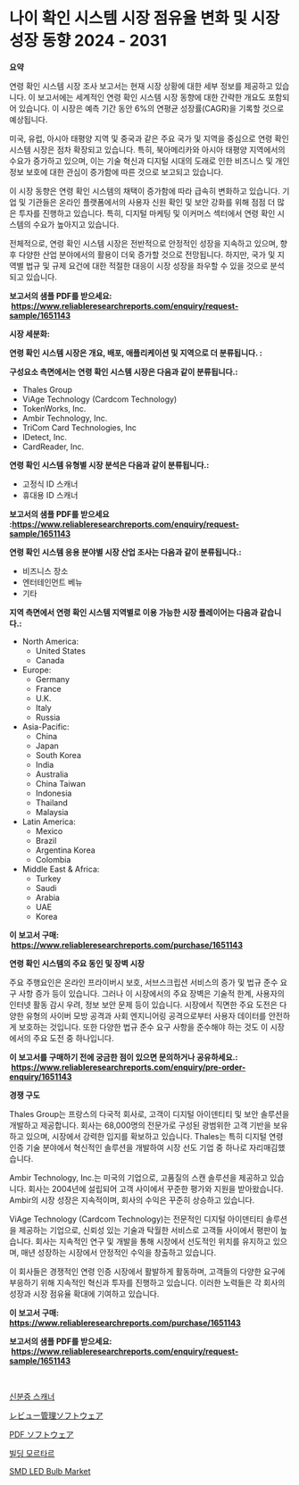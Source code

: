 <p><h1>나이 확인 시스템 시장 점유율 변화 및 시장 성장 동향 2024 - 2031</h1></p><p><strong>요약</strong></p>
<p><p>연령 확인 시스템 시장 조사 보고서는 현재 시장 상황에 대한 세부 정보를 제공하고 있습니다. 이 보고서에는 세계적인 연령 확인 시스템 시장 동향에 대한 간략한 개요도 포함되어 있습니다. 이 시장은 예측 기간 동안 6%의 연평균 성장률(CAGR)을 기록할 것으로 예상됩니다.</p><p>미국, 유럽, 아시아 태평양 지역 및 중국과 같은 주요 국가 및 지역을 중심으로 연령 확인 시스템 시장은 점차 확장되고 있습니다. 특히, 북아메리카와 아시아 태평양 지역에서의 수요가 증가하고 있으며, 이는 기술 혁신과 디지털 시대의 도래로 인한 비즈니스 및 개인 정보 보호에 대한 관심이 증가함에 따른 것으로 보고되고 있습니다.</p><p>이 시장 동향은 연령 확인 시스템의 채택이 증가함에 따라 급속히 변화하고 있습니다. 기업 및 기관들은 온라인 플랫폼에서의 사용자 신원 확인 및 보안 강화를 위해 점점 더 많은 투자를 진행하고 있습니다. 특히, 디지털 마케팅 및 이커머스 섹터에서 연령 확인 시스템의 수요가 높아지고 있습니다.</p><p>전체적으로, 연령 확인 시스템 시장은 전반적으로 안정적인 성장을 지속하고 있으며, 향후 다양한 산업 분야에서의 활용이 더욱 증가할 것으로 전망됩니다. 하지만, 국가 및 지역별 법규 및 규제 요건에 대한 적절한 대응이 시장 성장을 좌우할 수 있을 것으로 분석되고 있습니다.</p></p>
<p><strong>보고서의 샘플 PDF를 받으세요: &nbsp;<a href="https://www.reliableresearchreports.com/enquiry/request-sample/1651143">https://www.reliableresearchreports.com/enquiry/request-sample/1651143</a></strong></p>
<p><strong>시장 세분화:</strong></p>
<p><strong> 연령 확인 시스템 시장은 개요, 배포, 애플리케이션 및 지역으로 더 분류됩니다. :</strong></p>
<p><strong>구성요소 측면에서는 연령 확인 시스템 시장은 다음과 같이 분류됩니다.:</strong></p>
<p><ul><li>Thales Group</li><li>ViAge Technology (Cardcom Technology)</li><li>TokenWorks, Inc.</li><li>Ambir Technology, Inc.</li><li>TriCom Card Technologies, Inc</li><li>IDetect, Inc.</li><li>CardReader, Inc.</li></ul></p>
<p><strong> 연령 확인 시스템 유형별 시장 분석은 다음과 같이 분류됩니다.:</strong></p>
<p><ul><li>고정식 ID 스캐너</li><li>휴대용 ID 스캐너</li></ul></p>
<p><strong>보고서의 샘플 PDF를 받으세요 :<a href="https://www.reliableresearchreports.com/enquiry/request-sample/1651143">https://www.reliableresearchreports.com/enquiry/request-sample/1651143</a></strong></p>
<p><strong> 연령 확인 시스템 응용 분야별 시장 산업 조사는 다음과 같이 분류됩니다.:</strong></p>
<p><ul><li>비즈니스 장소</li><li>엔터테인먼트 베뉴</li><li>기타</li></ul></p>
<p><strong>지역 측면에서 연령 확인 시스템 지역별로 이용 가능한 시장 플레이어는 다음과 같습니다.:</strong></p>
<p><ul>
    <li>
        North America:
        <ul>
            <li>United States</li>
            <li>Canada</li>
        </ul>
    </li>
    <li>
        Europe:
        <ul>
            <li>Germany</li>
            <li>France</li>
            <li>U.K.</li>
            <li>Italy</li>
            <li>Russia</li>
        </ul>
    </li>
    <li>
        Asia-Pacific:
        <ul>
            <li>China</li>
            <li>Japan</li>
            <li>South Korea</li>
            <li>India</li>
            <li>Australia</li>
            <li>China Taiwan</li>
            <li>Indonesia</li>
            <li>Thailand</li>
            <li>Malaysia</li>
        </ul>
    </li>
    <li>
        Latin America:
        <ul>
            <li>Mexico</li>
            <li>Brazil</li>
            <li>Argentina Korea</li>
            <li>Colombia</li>
        </ul>
    </li>
    <li>
        Middle East & Africa:
        <ul>
            <li>Turkey</li>
            <li>Saudi</li>
            <li>Arabia</li>
            <li>UAE</li>
            <li>Korea</li>
        </ul>
    </li>
    </ul></p>
<p><strong>이 보고서 구매: &nbsp;<a href="https://www.reliableresearchreports.com/purchase/1651143">https://www.reliableresearchreports.com/purchase/1651143</a></strong></p>
<p><strong>연령 확인 시스템의 주요 동인 및 장벽 시장</strong></p>
<p><p>주요 주행요인은 온라인 프라이버시 보호, 서브스크립션 서비스의 증가 및 법규 준수 요구 사항 증가 등이 있습니다. 그러나 이 시장에서의 주요 장벽은 기술적 한계, 사용자의 인터넷 활동 감시 우려, 정보 보안 문제 등이 있습니다. 시장에서 직면한 주요 도전은 다양한 유형의 사이버 모방 공격과 사회 엔지니어링 공격으로부터 사용자 데이터를 안전하게 보호하는 것입니다. 또한 다양한 법규 준수 요구 사항을 준수해야 하는 것도 이 시장에서의 주요 도전 중 하나입니다.</p></p>
<p><strong>이 보고서를 구매하기 전에 궁금한 점이 있으면 문의하거나 공유하세요.: &nbsp;<a href="https://www.reliableresearchreports.com/enquiry/pre-order-enquiry/1651143">https://www.reliableresearchreports.com/enquiry/pre-order-enquiry/1651143</a></strong></p>
<p><strong>경쟁 구도</strong></p>
<p><p>Thales Group는 프랑스의 다국적 회사로, 고객이 디지털 아이덴티티 및 보안 솔루션을 개발하고 제공합니다. 회사는 68,000명의 전문가로 구성된 광범위한 고객 기반을 보유하고 있으며, 시장에서 강력한 입지를 확보하고 있습니다. Thales는 특히 디지털 연령 인증 기술 분야에서 혁신적인 솔루션을 개발하여 시장 선도 기업 중 하나로 자리매김했습니다. </p><p>Ambir Technology, Inc.는 미국의 기업으로, 고품질의 스캔 솔루션을 제공하고 있습니다. 회사는 2004년에 설립되어 고객 사이에서 꾸준한 평가와 지원을 받아왔습니다. Ambir의 시장 성장은 지속적이며, 회사의 수익은 꾸준히 상승하고 있습니다.</p><p>ViAge Technology (Cardcom Technology)는 전문적인 디지털 아이덴티티 솔루션을 제공하는 기업으로, 신뢰성 있는 기술과 탁월한 서비스로 고객들 사이에서 평판이 높습니다. 회사는 지속적인 연구 및 개발을 통해 시장에서 선도적인 위치를 유지하고 있으며, 매년 성장하는 시장에서 안정적인 수익을 창출하고 있습니다.</p><p>이 회사들은 경쟁적인 연령 인증 시장에서 활발하게 활동하며, 고객들의 다양한 요구에 부응하기 위해 지속적인 혁신과 투자를 진행하고 있습니다. 이러한 노력들은 각 회사의 성장과 시장 점유율 확대에 기여하고 있습니다.</p></p>
<p><strong>이 보고서 구매: &nbsp; <a href="https://www.reliableresearchreports.com/purchase/1651143">https://www.reliableresearchreports.com/purchase/1651143</a></strong></p>
<p><strong>보고서의 샘플 PDF를 받으세요: &nbsp;<a href="https://www.reliableresearchreports.com/enquiry/request-sample/1651143">https://www.reliableresearchreports.com/enquiry/request-sample/1651143</a></strong><strong></strong></p>
<p>&nbsp;</p>
<p><p><a href="https://github.com/Howaoole34545/Market-Research-Report-List-1/blob/main/854183210293.md">신분증 스캐너</a></p><p><a href="https://github.com/AaronVargas43/Market-Research-Report-List-1/blob/main/145510311334.md">レビュー管理ソフトウェア</a></p><p><a href="https://github.com/CloydAbbott2023/Market-Research-Report-List-1/blob/main/968468811335.md">PDF ソフトウェア</a></p><p><a href="https://github.com/vs2869dizt0/Market-Research-Report-List-1/blob/main/209484610292.md">빌딩 모르타르</a></p><p><a href="https://github.com/julyju69/Market-Research-Report-List-2/blob/main/smd-led-bulb-market.md">SMD LED Bulb Market</a></p></p>